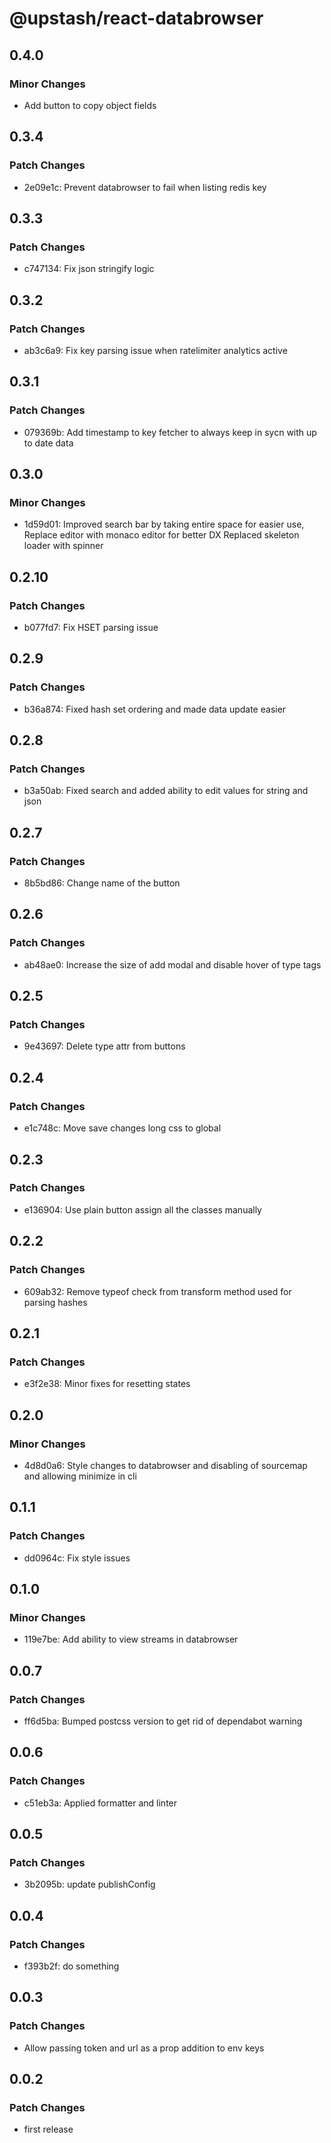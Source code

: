 # @upstash/react-databrowser

## 0.4.0

### Minor Changes

- Add button to copy object fields

## 0.3.4

### Patch Changes

- 2e09e1c: Prevent databrowser to fail when listing redis key

## 0.3.3

### Patch Changes

- c747134: Fix json stringify logic

## 0.3.2

### Patch Changes

- ab3c6a9: Fix key parsing issue when ratelimiter analytics active

## 0.3.1

### Patch Changes

- 079369b: Add timestamp to key fetcher to always keep in sycn with up to date data

## 0.3.0

### Minor Changes

- 1d59d01: Improved search bar by taking entire space for easier use,
  Replace editor with monaco editor for better DX
  Replaced skeleton loader with spinner

## 0.2.10

### Patch Changes

- b077fd7: Fix HSET parsing issue

## 0.2.9

### Patch Changes

- b36a874: Fixed hash set ordering and made data update easier

## 0.2.8

### Patch Changes

- b3a50ab: Fixed search and added ability to edit values for string and json

## 0.2.7

### Patch Changes

- 8b5bd86: Change name of the button

## 0.2.6

### Patch Changes

- ab48ae0: Increase the size of add modal and disable hover of type tags

## 0.2.5

### Patch Changes

- 9e43697: Delete type attr from buttons

## 0.2.4

### Patch Changes

- e1c748c: Move save changes long css to global

## 0.2.3

### Patch Changes

- e136904: Use plain button assign all the classes manually

## 0.2.2

### Patch Changes

- 609ab32: Remove typeof check from transform method used for parsing hashes

## 0.2.1

### Patch Changes

- e3f2e38: Minor fixes for resetting states

## 0.2.0

### Minor Changes

- 4d8d0a6: Style changes to databrowser and disabling of sourcemap and allowing minimize in cli

## 0.1.1

### Patch Changes

- dd0964c: Fix style issues

## 0.1.0

### Minor Changes

- 119e7be: Add ability to view streams in databrowser

## 0.0.7

### Patch Changes

- ff6d5ba: Bumped postcss version to get rid of dependabot warning

## 0.0.6

### Patch Changes

- c51eb3a: Applied formatter and linter

## 0.0.5

### Patch Changes

- 3b2095b: update publishConfig

## 0.0.4

### Patch Changes

- f393b2f: do something

## 0.0.3

### Patch Changes

- Allow passing token and url as a prop addition to env keys

## 0.0.2

### Patch Changes

- first release
